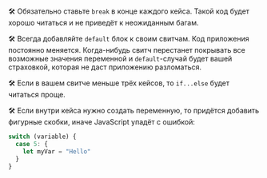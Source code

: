 
🛠 Обязательно ставьте `break` в конце каждого кейса. Такой код будет хорошо читаться и не приведёт к неожиданным багам.

🛠 Всегда добавляйте `default` блок к своим свитчам. Код приложения постоянно меняется. Когда-нибудь свитч перестанет покрывать все возможные значения переменной и `default`-случай будет вашей страховкой, которая не даст приложению разломаться.

🛠 Если в вашем свитче меньше трёх кейсов, то `if...else` будет читаться проще.

🛠 Если внутри кейса нужно создать переменную, то придётся добавить фигурные скобки, иначе JavaScript упадёт с ошибкой:

```js
switch (variable) {
  case 5: {
    let myVar = "Hello"
  }
}
```
